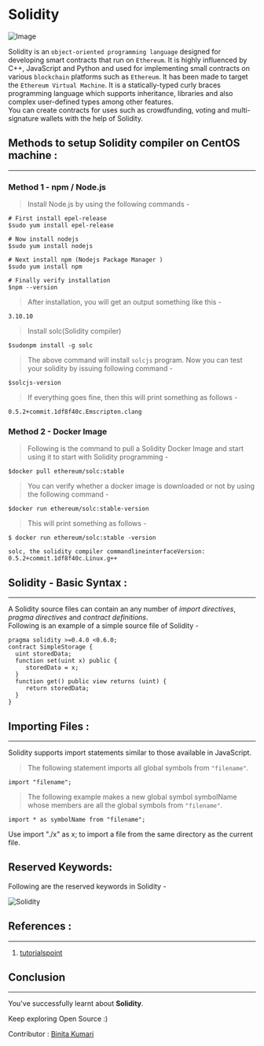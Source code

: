 # **Solidity**  
 ![Image](https://juanblanco.gallerycdn.vsassets.io/extensions/juanblanco/solidity/0.0.133/1634647058397/Microsoft.VisualStudio.Services.Icons.Default)

 Solidity is an `object-oriented programming language` designed for developing smart contracts that run on `Ethereum`. It is highly influenced by C++, JavaScript and Python and used for implementing small contracts on various `blockchain` platforms such as `Ethereum`. It has been made to target the `Ethereum Virtual Machine`. It is a statically-typed curly braces programming language which supports inheritance, libraries and also complex user-defined types among other features.   
 You can create contracts for uses such as crowdfunding, voting and multi-signature wallets with the help of Solidity.   
    
      
## **Methods to setup Solidity compiler on CentOS machine :**
---

  ### **Method 1 - npm / Node.js**  
 >  Install Node.js by using the following commands -
 ```
 # First install epel-release
$sudo yum install epel-release

# Now install nodejs
$sudo yum install nodejs

# Next install npm (Nodejs Package Manager )
$sudo yum install npm

# Finally verify installation
$npm --version
```
> After installation, you will get an output something like this -

```
3.10.10
```
> Install solc(Solidity compiler)
 
```
$sudonpm install -g solc
```
> The above command will install `solcjs` program. Now you can test your solidity by issuing following command -
```
$solcjs-version
```

> If everything goes fine, then this will print something as follows -
```
0.5.2+commit.1df8f40c.Emscripten.clang
```

### **Method 2 - Docker Image**
> Following is the command to pull a Solidity Docker Image and start using it to start with Solidity programming -
```
$docker pull ethereum/solc:stable
```
> You can verify whether a docker image is downloaded or not by using the following command -
```
$docker run ethereum/solc:stable-version
```
> This will print something as follows -
```
$ docker run ethereum/solc:stable -version

solc, the solidity compiler commandlineinterfaceVersion: 0.5.2+commit.1df8f40c.Linux.g++
```
## **Solidity - Basic Syntax** :
---
 A Solidity source files can contain an any number of _import directives_, _pragma directives_ and _contract definitions_.  
 Following is an example of a simple source file of Solidity - 
 ```
 pragma solidity >=0.4.0 <0.6.0;
contract SimpleStorage {
   uint storedData;
   function set(uint x) public {
      storedData = x;
   }
   function get() public view returns (uint) {
      return storedData;
   }
}
```
## **Importing Files** :
---
Solidity supports import statements similar to those available in JavaScript.  
> The following statement imports all global symbols from `"filename"`.  
```
import "filename";
```
> The following example makes a new global symbol symbolName whose members are all the global symbols from `"filename"`.
```
import * as symbolName from "filename";
```
Use import "./x" as x; to import a file from the same directory as the current file.

## **Reserved Keywords**:
Following are the reserved keywords in Solidity -  

![Solidity](Solidity.png "Solidity")  

## **References :**
  ---
 1. [tutorialspoint](https://www.tutorialspoint.com/solidity/index.htm)

 ## **Conclusion**
 ---
You've successfully learnt about __Solidity__.

Keep exploring Open Source :)

Contributor : [Binita Kumari](https://github.com/Binita-tech) 
